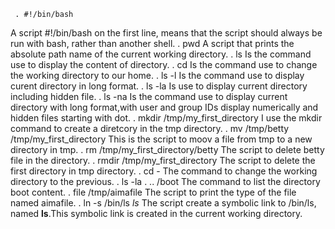      . #!/bin/bash
 A script  #!/bin/bash on the first line,  means that the script should always be run with bash, rather than another shell.
     . pwd
 A script that prints the absolute path name of the current working directory.
    . ls
Is the command use to display the content of directory.
    . cd
Is the command use to change the working directory to our home.
    . ls -l
Is the command use to display curent directory in long format.
    . ls -la
Is use to display current directory including hidden file.
    . ls -na
Is the command use to display current directory with long format,with user and group IDs display numerically and hidden files starting with dot.
    . mkdir /tmp/my_first_directory 
I use the mkdir command to create a diretcory in the tmp directory.
    . mv /tmp/betty /tmp/my_first_directory
This is the script to moov a file from tmp to a new directory in tmp.
    . rm /tmp/my_first_directory/betty
The script to delete betty file in the directory.
    . rmdir /tmp/my_first_directory
The script to delete the first directory in tmp directory.
    . cd -
The command to change the working directory to the previous.
    . ls -la . .. /boot
The command to list the directory boot content.
    . file /tmp/aimafile
The script to print the type of the file named aimafile.
    . ln -s /bin/ls _ls_
The script create a symbolic link to /bin/ls, named __ls__.This symbolic link is created in the current working directory.
